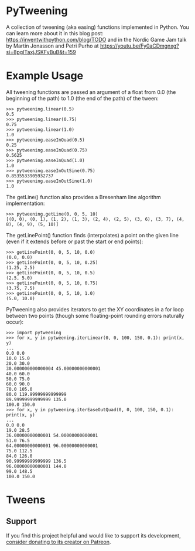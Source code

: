 PyTweening
==========

A collection of tweening (aka easing) functions implemented in Python. You can learn more about it in this blog post: https://inventwithpython.com/blog/TODO and in the Nordic Game Jam talk by Martin Jonasson and Petri Purho at https://youtu.be/Fy0aCDmgnxg?si=8pgITaxjJSKFyBuB&t=159

Example Usage
=============

All tweening functions are passed an argument of a float from 0.0 (the beginning of the path) to 1.0 (the end of the path) of the tween:

    >>> pytweening.linear(0.5)
    0.5
    >>> pytweening.linear(0.75)
    0.75
    >>> pytweening.linear(1.0)
    1.0
    >>> pytweening.easeInQuad(0.5)
    0.25
    >>> pytweening.easeInQuad(0.75)
    0.5625
    >>> pytweening.easeInQuad(1.0)
    1.0
    >>> pytweening.easeInOutSine(0.75)
    0.8535533905932737
    >>> pytweening.easeInOutSine(1.0)
    1.0

The getLine() function also provides a Bresenham line algorithm implementation:

    >>> pytweening.getLine(0, 0, 5, 10)
    [(0, 0), (0, 1), (1, 2), (1, 3), (2, 4), (2, 5), (3, 6), (3, 7), (4, 8), (4, 9), (5, 10)]

The getLinePoint() function finds (interpolates) a point on the given line (even if it extends before or past the start or end points):

    >>> getLinePoint(0, 0, 5, 10, 0.0)
    (0.0, 0.0)
    >>> getLinePoint(0, 0, 5, 10, 0.25)
    (1.25, 2.5)
    >>> getLinePoint(0, 0, 5, 10, 0.5)
    (2.5, 5.0)
    >>> getLinePoint(0, 0, 5, 10, 0.75)
    (3.75, 7.5)
    >>> getLinePoint(0, 0, 5, 10, 1.0)
    (5.0, 10.0)

PyTweening also provides iterators to get the XY coordinates in a for loop between two points (though some floating-point rounding errors naturally occur):

    >>> import pytweening
    >>> for x, y in pytweening.iterLinear(0, 0, 100, 150, 0.1): print(x, y)
    ...
    0.0 0.0
    10.0 15.0
    20.0 30.0
    30.000000000000004 45.00000000000001
    40.0 60.0
    50.0 75.0
    60.0 90.0
    70.0 105.0
    80.0 119.99999999999999
    89.99999999999999 135.0
    100.0 150.0
    >>> for x, y in pytweening.iterEaseOutQuad(0, 0, 100, 150, 0.1): print(x, y)
    ...
    0.0 0.0
    19.0 28.5
    36.00000000000001 54.00000000000001
    51.0 76.5
    64.00000000000001 96.00000000000001
    75.0 112.5
    84.0 126.0
    90.99999999999999 136.5
    96.00000000000001 144.0
    99.0 148.5
    100.0 150.0


Tweens
======

Support
-------

If you find this project helpful and would like to support its development, [consider donating to its creator on Patreon](https://www.patreon.com/AlSweigart).
